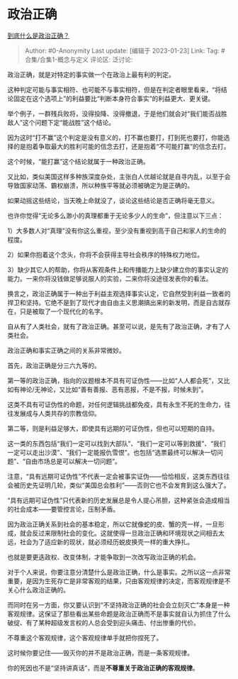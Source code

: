 # 政治正确
[到底什么是政治正确？](https://www.zhihu.com/question/52491039/answer/2855556366)

> Author: #0-Anonymity
> Last update: [编辑于 2023-01-23]
> Link:
> Tag: #合集/合集1-概念与定义
> 评论区:
> 泛讨论:

政治正确，就是对特定的事实做一个在政治上最有利的判定。

这种判定可能与事实相符、也可能不与事实相符，但是在判定者眼里看来，“将结论固定在这个选项上”的利益要比“判断本身符合事实”的利益更大、更关键。

举个例子，一群残兵败将，没得投降、没得撤退，于是他们就会对“我们能否战胜敌人”这个问题下定“能战胜”这个结论。

因为这时“打不赢”这个判定是没有意义的，打不赢也要打，打到死也要打，你能选择的是抱着争取最大的胜利可能的信念去打，还是抱着“不可能打赢”的信念去打。

这个时候，“能打赢”这个结论就属于一种政治正确。

又比如，类似美国这样多种族深度杂处，主张白人优越论就是自寻内乱，以至于会导致国家动荡、霸权崩溃，所以种族平等就必须被确定为是正确的。

如果动摇这些结论，当天晚上命就没了，谈论这些结论是否正确将毫无意义。

也许你觉得“无论多么渺小的真理都重于无论多少人的生命”，但注意以下三点：

1）大多数人对“真理”没有你这么重视，至少没有重视到高于自己和家人的生命的程度。

2）如果你抱着这个念头，你将不会获得主导社会秩序的特殊权力地位。

3）缺少其它人的帮助，你将从客观条件上和传播能力上缺少建立你的事实认定的能力。一来你将没钱做足够说服人的实验，二来你将没途径发表你的看法。

换言之，政治正确属于一种出于利益主观选择事实认定，它自然受到利益一致者的捍卫和坚持。它绝不是到了现代才由自由主义思潮搞出来的新发明，而是自古就存在，只是被取了一个现代化的名字。

自从有了人类社会，就有了政治正确。甚至可以说，是先有了政治正确，才有了人类社会。

政治正确和事实正确之间的关系非常微妙。

首先，政治正确是分三六九等的。

第一等的政治正确，指向的议题根本不具有可证伪性——比如“人人都会死”，又比如有神论/无神论，又比如“善有善报、恶有恶报，不是不报，时候未到”。

这类不具有可证伪性的命题，对任何逻辑挑战都免疫，具有永生不死的生命力，往往发展成与人类共存的宗教信仰。

第二等，则是利益足够大，即使具有远期的可证伪性，但也可以短期的自持。

这一类的东西包括“我们一定可以找到大部队”、“我们一定可以等到救援”、“我们一定可以走出沙漠”、“我们一定能报仇雪恨”。也包括“选票最终可以解决一切问题”、“自由市场总是可以解决一切问题”。

注意，“具有远期可证伪性”不代表一定会被事实证伪——恰恰相反，这类东西往往会被历史先证明几轮，类似“美国总会胜利”——否则它也不会发育到这么强大了。

“具有远期可证伪性”只代表新的历史发展总是令人提心吊胆，这种紧张会造成相当的社会成本——要管控言论，压制矛盾。

因为政治正确关系到社会的基本稳定，所以它就像蛇的皮、蟹的壳一样，一旦形成，就会反过来限制社会的变化。这就使得一旦政治正确和环境现状之间相去太远，社会为了适应新的现状，就必须经历蜕皮换壳一样的重大挣扎。

也就是要更迭政权、改变体制，才能争取到一次改写政治正确的机会。

对于个人来说，你要注意分清楚什么是政治正确，什么是事实。之所以这一点非常重要，是因为生死存亡是非常客观的结果，只由客观规律的决定，而客观规律是不关心什么政治正确的。

而同时在另一方面，你又要认识到“不坚持政治正确的社会会立刻灭亡”本身是一种客观规律。这保证了那些看出某些命题是政治正确而不是事实就自认为抓住了什么破绽、有了某种超级发言权的人总会受到迎头痛击、付出惨重的代价。

不尊重这个客观规律，这个客观规律单手就把你捏死了。

这时候你要记住——毁灭你的并不是政治正确，而是一条客观规律。

你的死因也不是“坚持讲真话”，而是**不尊重关于政治正确的客观规律**。
